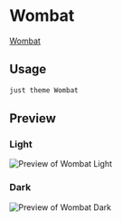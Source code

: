 # Wombat

[Wombat](#)

## Usage

```bash
just theme Wombat
```

## Preview

### Light

![Preview of Wombat Light](preview-light.png)

### Dark

![Preview of Wombat Dark](preview-dark.png)
